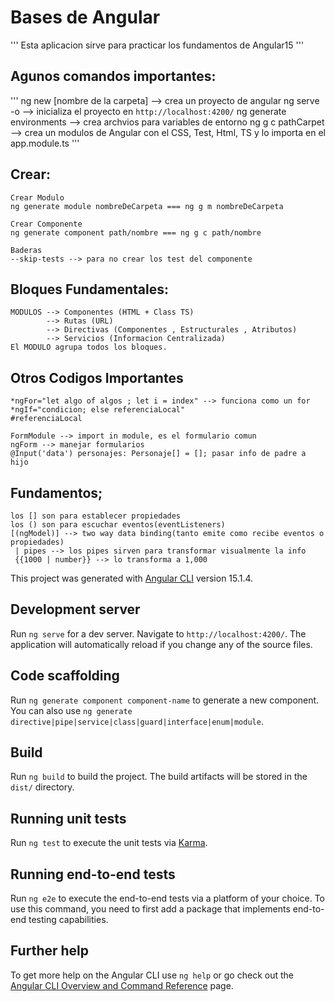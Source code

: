 # Bases de Angular

'''
Esta aplicacion sirve para practicar los fundamentos de Angular15
'''

## Agunos comandos importantes:

'''
ng new [nombre de la carpeta] --> crea un proyecto de angular
ng serve -o --> inicializa el proyecto en `http://localhost:4200/`
ng generate environments --> crea archvios para variables de entorno
ng g c pathCarpet --> crea un modulos de Angular con el CSS, Test, Html, TS y lo importa en el app.module.ts
'''

## Crear:

```
Crear Modulo
ng generate module nombreDeCarpeta === ng g m nombreDeCarpeta

Crear Componente
ng generate component path/nombre === ng g c path/nombre

Baderas
--skip-tests --> para no crear los test del componente

```

## Bloques Fundamentales:

```
MODULOS --> Componentes (HTML + Class TS)
        --> Rutas (URL)
        --> Directivas (Componentes , Estructurales , Atributos)
        --> Servicios (Informacion Centralizada)
El MODULO agrupa todos los bloques.
```

## Otros Codigos Importantes

```
*ngFor="let algo of algos ; let i = index" --> funciona como un for
*ngIf="condicion; else referenciaLocal"
#referenciaLocal

FormModule --> import in module, es el formulario comun
ngForm --> manejar formularios
@Input('data') personajes: Personaje[] = []; pasar info de padre a hijo
```

## Fundamentos;

```
los [] son para establecer propiedades
los () son para escuchar eventos(eventListeners)
[(ngModel)] --> two way data binding(tanto emite como recibe eventos o propiedades)
 | pipes --> los pipes sirven para transformar visualmente la info
 {{1000 | number}} --> lo transforma a 1,000

```

This project was generated with [Angular CLI](https://github.com/angular/angular-cli) version 15.1.4.

## Development server

Run `ng serve` for a dev server. Navigate to `http://localhost:4200/`. The application will automatically reload if you change any of the source files.

## Code scaffolding

Run `ng generate component component-name` to generate a new component. You can also use `ng generate directive|pipe|service|class|guard|interface|enum|module`.

## Build

Run `ng build` to build the project. The build artifacts will be stored in the `dist/` directory.

## Running unit tests

Run `ng test` to execute the unit tests via [Karma](https://karma-runner.github.io).

## Running end-to-end tests

Run `ng e2e` to execute the end-to-end tests via a platform of your choice. To use this command, you need to first add a package that implements end-to-end testing capabilities.

## Further help

To get more help on the Angular CLI use `ng help` or go check out the [Angular CLI Overview and Command Reference](https://angular.io/cli) page.
